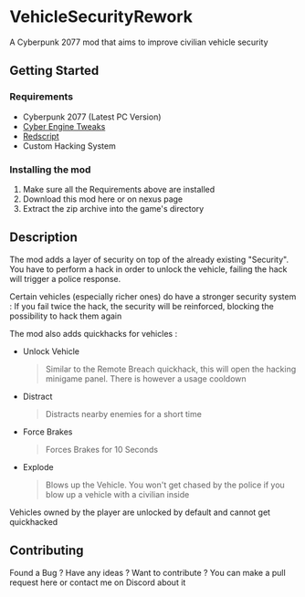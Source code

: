# VehicleSecurityRework
A Cyberpunk 2077 mod that aims to improve civilian vehicle security

## Getting Started

### Requirements
 - Cyberpunk 2077 (Latest PC Version)
 - [Cyber Engine Tweaks](https://www.nexusmods.com/cyberpunk2077/mods/107)
 - [Redscript](https://www.nexusmods.com/cyberpunk2077/mods/1511)
 - Custom Hacking System

### Installing the mod
 1. Make sure all the Requirements above are installed
 2. Download this mod here or on nexus page
 3. Extract the zip archive into the game's directory
 
## Description
The mod adds a layer of security on top of the already existing "Security". You have to perform a hack in order to unlock the vehicle, failing the hack will trigger a police response.

Certain vehicles (especially richer ones) do have a stronger security system : If you fail twice the hack, the security will be reinforced, blocking the possibility to hack them again

The mod also adds quickhacks for vehicles :
 - Unlock Vehicle
 
    > Similar to the Remote Breach quickhack, this will open the hacking minigame panel. There is however a usage cooldown
 - Distract
 
    > Distracts nearby enemies for a short time
 - Force Brakes
 
 	  > Forces Brakes for 10 Seconds
 - Explode
 
 	  > Blows up the Vehicle. You won't get chased by the police if you blow up a vehicle with a civilian inside

Vehicles owned by the player are unlocked by default and cannot get quickhacked

## Contributing
Found a Bug ? Have any ideas ? Want to contribute ? You can make a pull request here or contact me on Discord about it

